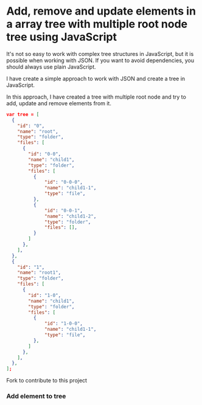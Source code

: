 # Add, remove and update elements in a array tree with multiple root node tree using JavaScript

It's not so easy to work with complex tree structures in JavaScript, but it is possible when working with JSON. If you want to avoid dependencies, you should always use plain JavaScript.

I have create a simple approach to work with JSON and create a tree in JavaScript.

In this approach, I have created a tree with multiple root node and try to add, update and remove elements from it.

```json
var tree = [
  {
    "id": "0",
    "name": "root",
    "type": "folder",
    "files": [
      {
        "id": "0-0",
        "name": "child1",
        "type": "folder",
        "files": [
          {
              "id": "0-0-0",
              "name": "child1-1",
              "type": "file",
          },
          {
              "id": "0-0-1",
              "name": "child1-2",
              "type": "folder",
              "files": [],
          }
        ]
      },
    ],
  },
  {
    "id": "1",
    "name": "root1",
    "type": "folder",
    "files": [
      {
        "id": "1-0",
        "name": "child1",
        "type": "folder",
        "files": [
          {
              "id": "1-0-0",
              "name": "child1-1",
              "type": "file",
          },
        ]
      },
    ],
  },
];
```

Fork to contribute to this project

### Add element to tree
